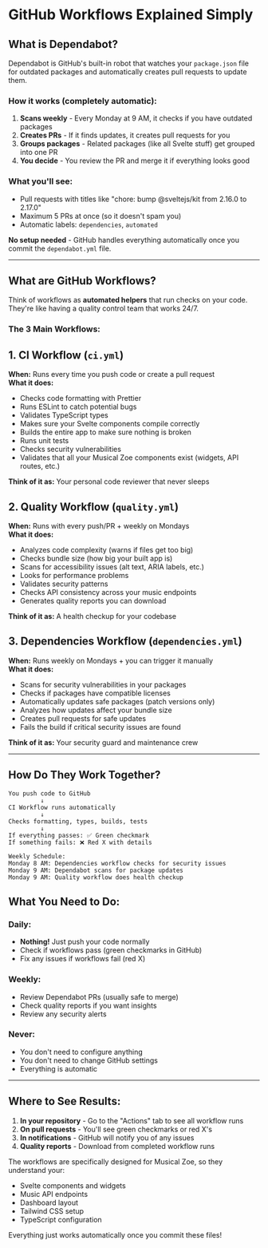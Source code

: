 # GitHub Workflows Explained Simply

## What is Dependabot?

Dependabot is GitHub's built-in robot that watches your `package.json` file for outdated packages and automatically creates pull requests to update them.

### How it works (completely automatic):
1. **Scans weekly** - Every Monday at 9 AM, it checks if you have outdated packages
2. **Creates PRs** - If it finds updates, it creates pull requests for you
3. **Groups packages** - Related packages (like all Svelte stuff) get grouped into one PR
4. **You decide** - You review the PR and merge it if everything looks good

### What you'll see:
- Pull requests with titles like "chore: bump @sveltejs/kit from 2.16.0 to 2.17.0"
- Maximum 5 PRs at once (so it doesn't spam you)
- Automatic labels: `dependencies`, `automated`

**No setup needed** - GitHub handles everything automatically once you commit the `dependabot.yml` file.

---

## What are GitHub Workflows?

Think of workflows as **automated helpers** that run checks on your code. They're like having a quality control team that works 24/7.

### The 3 Main Workflows:

## 1. CI Workflow (`ci.yml`)
**When:** Runs every time you push code or create a pull request  
**What it does:**
- Checks code formatting with Prettier
- Runs ESLint to catch potential bugs
- Validates TypeScript types
- Makes sure your Svelte components compile correctly
- Builds the entire app to make sure nothing is broken
- Runs unit tests
- Checks security vulnerabilities
- Validates that all your Musical Zoe components exist (widgets, API routes, etc.)

**Think of it as:** Your personal code reviewer that never sleeps

## 2. Quality Workflow (`quality.yml`)
**When:** Runs with every push/PR + weekly on Mondays  
**What it does:**
- Analyzes code complexity (warns if files get too big)
- Checks bundle size (how big your built app is)
- Scans for accessibility issues (alt text, ARIA labels, etc.)
- Looks for performance problems
- Validates security patterns
- Checks API consistency across your music endpoints
- Generates quality reports you can download

**Think of it as:** A health checkup for your codebase

## 3. Dependencies Workflow (`dependencies.yml`)
**When:** Runs weekly on Mondays + you can trigger it manually  
**What it does:**
- Scans for security vulnerabilities in your packages
- Checks if packages have compatible licenses
- Automatically updates safe packages (patch versions only)
- Analyzes how updates affect your bundle size
- Creates pull requests for safe updates
- Fails the build if critical security issues are found

**Think of it as:** Your security guard and maintenance crew

---

## How Do They Work Together?

```
You push code to GitHub
         ↓
CI Workflow runs automatically
         ↓
Checks formatting, types, builds, tests
         ↓
If everything passes: ✅ Green checkmark
If something fails: ❌ Red X with details
```

```
Weekly Schedule:
Monday 8 AM: Dependencies workflow checks for security issues
Monday 9 AM: Dependabot scans for package updates
Monday 9 AM: Quality workflow does health checkup
```

## What You Need to Do:

### Daily:
- **Nothing!** Just push your code normally
- Check if workflows pass (green checkmarks in GitHub)
- Fix any issues if workflows fail (red X)

### Weekly:
- Review Dependabot PRs (usually safe to merge)
- Check quality reports if you want insights
- Review any security alerts

### Never:
- You don't need to configure anything
- You don't need to change GitHub settings
- Everything is automatic

---

## Where to See Results:

1. **In your repository** - Go to the "Actions" tab to see all workflow runs
2. **On pull requests** - You'll see green checkmarks or red X's
3. **In notifications** - GitHub will notify you of any issues
4. **Quality reports** - Download from completed workflow runs

The workflows are specifically designed for Musical Zoe, so they understand your:
- Svelte components and widgets
- Music API endpoints
- Dashboard layout
- Tailwind CSS setup
- TypeScript configuration

Everything just works automatically once you commit these files!

